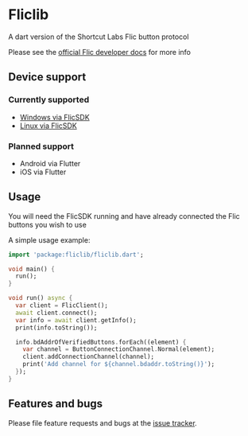 # Fliclib

A dart version of the Shortcut Labs Flic button protocol

Please see the [official Flic developer docs](https://github.com/50ButtonsEach/flic2-documentation) for more info

## Device support

### Currently supported

- [Windows via FlicSDK](https://github.com/50ButtonsEach/fliclib-windows)
- [Linux via FlicSDK](https://github.com/50ButtonsEach/fliclib-linux-hci)

### Planned support

- Android via Flutter
- iOS via Flutter

## Usage

You will need the FlicSDK running and have already connected the Flic buttons you wish to use

A simple usage example:

```dart
import 'package:fliclib/fliclib.dart';

void main() {
  run();
}

void run() async {
  var client = FlicClient();
  await client.connect();
  var info = await client.getInfo();
  print(info.toString());

  info.bdAddrOfVerifiedButtons.forEach((element) {
    var channel = ButtonConnectionChannel.Normal(element);
    client.addConnectionChannel(channel);
    print('Add channel for ${channel.bdaddr.toString()}');
  });
}
```

## Features and bugs

Please file feature requests and bugs at the [issue tracker][tracker].

[tracker]: https://github.com/indiealexh/dart-fliclib/issues

